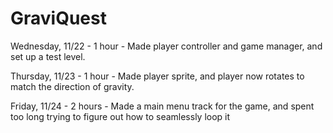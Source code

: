 # GraviQuest

Wednesday, 11/22 - 1 hour - Made player controller and game manager, and set up a test level.

Thursday, 11/23 - 1 hour - Made player sprite, and player now rotates to match the direction of gravity.

Friday, 11/24 - 2 hours - Made a main menu track for the game, and spent too long trying to figure out how to seamlessly loop it
